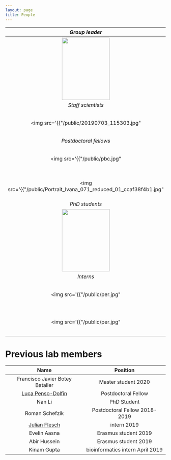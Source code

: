 ```yaml
---
layout: page
title: People
---
```


| *Group leader* | |
:-------------------------:|:-------------------------:
<img src="https://www.dkfz.de/en/somatische-evolution-frueherkennung/Images/Goncalves-Filimon-Angela_8.jpg" data-canonical-src="https://www.dkfz.de/en/somatische-evolution-frueherkennung/Images/Goncalves-Filimon-Angela_8.jpg" width="150" height="195" /> |  [Angela Goncalves](https://goncalves-lab.github.io/angela/)
| *Staff scientists* | |
<img src='{{"/public/20190703_115303.jpg" | absolute_url}}' width="150" height="195" /> | Nina Schneider
| *Postdoctoral fellows* | |
<img src='{{"/public/pbc.jpg" | absolute_url}}' width="150" height="195" /> | Pablo Baeza-Centurion
<img src='{{"/public/Portrait_Ivana_071_reduced_01_ccaf38f4b1.jpg" | absolute_url}}' width="150" height="195" /> | Ivana Winkler
| *PhD students* | |
<img src="https://www.dkfz.de/de/neurobiologie-von-gehirntumoren/LeoFoerster.jpg" data-canonical-src="https://www.dkfz.de/de/neurobiologie-von-gehirntumoren/LeoFoerster.jpg" width="150" height="195" /> | Leo Förster
| *Interns* | |
<img src='{{"/public/per.jpg" | absolute_url}}' width="150" height="195" /> | Perrine Lacour
<img src='{{"/public/per.jpg" | absolute_url}}' width="150" height="195" /> | Nicolas Le Bel

# Previous lab members

| Name | Position |
:-------------------------:|:-------------------------:
Francisco Javier Botey Bataller | Master student 2020
[Luca Penso-Dolfin](https://github.com/luca8651) | Postdoctoral Fellow
Nan Li | PhD Student
Roman Schefzik | Postdoctoral Fellow 2018-2019
[Julian Flesch](https://github.com/JulianFlesch) | intern 2019
Evelin Aasna | Erasmus student 2019
Abir Hussein | Erasmus student 2019
Kinam Gupta | bioinformatics intern April 2019
